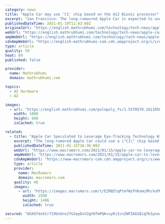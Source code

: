 ```yaml
---
category: news
title: "Apple Car may use 'C1' chip based on the A12 Bionic processor"
excerpt: "San Francisco: The long-rumoured Apple Car is expected to use a \"C1\" chip based on the A12 Bionic processor with in-cabin AI capabilities such as eye-tracking. According to US-based magazine 'EETimes',"
publishedDateTime: 2021-01-19T11:43:00Z
originalUrl: "https://english.mathrubhumi.com/technology/tech-news/apple-car-may-use-c1-chip-based-on-the-a12-bionic-processor-1.5370569"
webUrl: "https://english.mathrubhumi.com/technology/tech-news/apple-car-may-use-c1-chip-based-on-the-a12-bionic-processor-1.5370569"
ampWebUrl: "https://english.mathrubhumi.com/technology/tech-news/apple-car-may-use-c1-chip-based-on-the-a12-bionic-processor-1.5370569"
cdnAmpWebUrl: "https://english-mathrubhumi-com.cdn.ampproject.org/c/s/english.mathrubhumi.com/technology/tech-news/apple-car-may-use-c1-chip-based-on-the-a12-bionic-processor-1.5370569"
type: article
quality: 59
heat: 69
published: false

provider:
  name: Mathrubhumi
  domain: mathrubhumi.com

topics:
  - AI Hardware
  - AI

images:
  - url: "https://english.mathrubhumi.com/polopoly_fs/1.5370570.1611056439!/image/image.jpg_gen/derivatives/landscape_1080_600/image.jpg"
    width: 1080
    height: 608
    isCached: true

related:
  - title: "Apple Car Speculated to Leverage Eye-Tracking Technology With a 'C1' Chip Based on A12 Processor"
    excerpt: "The long-rumored Apple Car could use a \"C1\" chip based on the A12 Bionic processor and boast in-cabin AI capabilities such as"
    publishedDateTime: 2021-01-15T16:36:00Z
    webUrl: "https://www.macrumors.com/2021/01/15/apple-car-to-leverage-eye-tracking-with-c1-chip/"
    ampWebUrl: "https://www.macrumors.com/2021/01/15/apple-car-to-leverage-eye-tracking-with-c1-chip/amp/"
    cdnAmpWebUrl: "https://www-macrumors-com.cdn.ampproject.org/c/s/www.macrumors.com/2021/01/15/apple-car-to-leverage-eye-tracking-with-c1-chip/amp/"
    type: article
    provider:
      name: MacRumors
      domain: macrumors.com
    quality: 46
    images:
      - url: "https://images.macrumors.com/t/EIMQItqPtm7WzFVKamLMhcVuPKs=/2500x/https://images.macrumors.com/article-new/2020/12/Apple-car-wheel-icon-feature-purple.jpg"
        width: 2500
        height: 1406
        isCached: true

secured: "DGXOfdskCr7I9GnUns2fG2epDvV2gVOfmPQK+uyRiIcnZNPZAO2Biqfb3ynoqFjrhxeBVqHorgMJU/AoXCMbMcYsN6cwbEKIbrCKQODQl3EbsCIbGicJjRm17OAGauAK9uENMGkzPyGHmDgSkaHBNgTNTri/aToOLrhkigFcFLLv6JwrZ0jHOBi1dgarGoa84WQaCnXwvsLRHwfKU06+YSZpTUlZui/KmshqZz7d1yJwaBWFUemmtM1AemrJvRODczbFS3gS5lAKiI5Ramii9rMxqjUMrATfxzHwk1B567sQ1perXs//FfCcXFQzjVg2sfMEIVuUuP+jI457k22hU62opIGmZoyGwqL1OXYbLsk=;AcuwgJS+0xerxcsNz1lOZQ=="
---
```


